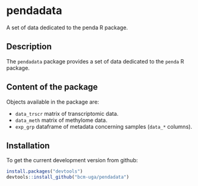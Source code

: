 # pendadata
A set of data dedicated to the penda R package.

## Description

The `pendadata` package provides a set of data dedicated to the `penda` R package. 

## Content of the package

Objects available in the package are:

* `data_trscr` matrix of transcriptomic data.
* `data_meth` matrix of methylome data.
* `exp_grp` dataframe of metadata concerning samples (`data_*` columns).


## Installation

To get the current development version from github:

```R
install.packages("devtools")
devtools::install_github("bcm-uga/pendadata")
```

